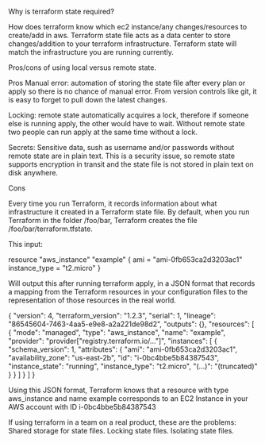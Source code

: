 Why is terraform state required?

How does terraform know which ec2 instance/any changes/resources to create/add in aws. Terraform state file acts as a data center to store changes/addition to your terraform infrastructure. Terraform state will match the infrastructure you are running currently. 

Pros/cons of using local versus remote state.

Pros
Manual error: automation of storing the state file after every plan or apply so there is no chance of manual error. From version controls like git, it is easy to forget to pull down the latest changes.

Locking: remote state automatically acquires a lock, therefore if someone else is running apply, the other would have to wait. Without remote state two people can run apply at the same time without a lock.

Secrets: Sensitive data, sush as username and/or passwords without remote state are in plain text. This is a security issue, so remote state supports encryption in transit and the state file is not stored in plain text on disk anywhere. 

Cons







Every time you run Terraform, it records information about what infrastructure it created in a Terraform state file. By default, when you run Terraform in the folder /foo/bar, Terraform creates the file 
/foo/bar/terraform.tfstate.


This input: 

resource "aws_instance" "example" {
  ami           = "ami-0fb653ca2d3203ac1"
  instance_type = "t2.micro"
}


Will output this after running terraform apply, in a JSON format that records a mapping from the Terraform resources in your configuration files to the representation of those resources in the real world. 

{
  "version": 4,
  "terraform_version": "1.2.3",
  "serial": 1,
  "lineage": "86545604-7463-4aa5-e9e8-a2a221de98d2",
  "outputs": {},
  "resources": [
    {
      "mode": "managed",
      "type": "aws_instance",
      "name": "example",
      "provider": "provider[\"registry.terraform.io/...\"]",
      "instances": [
        {
          "schema_version": 1,
          "attributes": {
            "ami": "ami-0fb653ca2d3203ac1",
            "availability_zone": "us-east-2b",
            "id": "i-0bc4bbe5b84387543",
            "instance_state": "running",
            "instance_type": "t2.micro",
            "(...)": "(truncated)"
          }
        }
      ]
    }
  ]
}


Using this JSON format, Terraform knows that a resource with type aws_instance and name example corresponds to an EC2 Instance in your AWS account with ID i-0bc4bbe5b84387543



If using terraform in a team on a real product, these are the problems:
Shared storage for state files.
Locking state files.
Isolating state files.